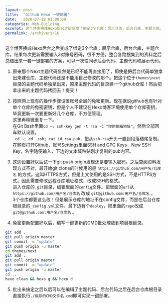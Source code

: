```yaml
---
layout: post
title:  "Github Hexo 一键部署"
date:   2020-07-18 01:00:00
categories: Web-Building
excerpt: 这个博客换成Hexo后台之后变成了绑定3个仓库：展示仓库，后台仓库，主题仓库。结果每次更新需要输入3个密码，很不方便。整合各路搜集到的资料之后总结出来一套一键部署的方案，可以一次性同步后台代码、主题代码和展示代码。
permalink: /archivers/16
---
```


这个博客换成Hexo后台之后变成了绑定3个仓库：展示仓库，后台仓库，主题仓库。结果每次更新需要输入3对账号密码，很不方便。整合各路搜集到的资料之后总结出来一套一键部署的方案，可以一次性同步后台代码、主题代码和展示代码。

1. 原来那个Next主题代码显然是已经不能再直接用了，即使是把后台代码单独拿出来建仓库，主题代码还是不能用自己修改的那个。把这个位于```themes\next```目录的主题代码单独拿出来，原来主题代码的目录建一个github仓库！然后把拿出来的主题代码拷回去！提交！

2. 按照网上现有的操作步骤设置账号全局的免密更新。现在据说github也有针对单个仓库的免密密钥，但是个人不建议在Hexo博客环境使用单个仓库密钥，毕竟更新一次要更新好几个仓库，不方便管理。<br>
这里再稍微重复一下。<br>
在Git Bash里面```cd ~; ssh-key gen -t rsa -C "你的邮箱地址"```，然后全部回车默认设置。<br>
``` cd ~; cd .ssh; cat id_rsa.pub```，把从```ssh-rsa```开头一直到段落结尾复制。<br>
在网页打开Github，账号Settings里面SSH and GPG Keys，New SSH Key，名字随便输入，下边的文本域粘贴刚才复制的pub内容。

3. 这边设置好以后试一下git push origin发现还是要输入密码。之后查阅资料发现方式不对，最开始git clone的时候用的是 ```https://github.com/用户名/仓库名``` 的方式。这叫HTTPS方式，但是上文使用的是SSH方式，不是HTTPS方式。因此需要修改远程仓库地址格式，改成SSH的格式。<br>
进入仓库的```.git```目录，编辑里面的```config```文件。把里面的```url```从 ```https://github.com/用户名/仓库名``` 改成 ```git@github.com:用户名/仓库名``` 。<br>
3个仓库都要这么改！但是展示仓库的地址不在config文件，而是在后台仓库根目录的```_config.yml```文件。最下边有个```deploy```，把里面的```repo```改成 ```git@github.com:用户名/仓库名``` 。

4. 免密更新配置好以后，编写一键更新的CMD批处理放到项目根目录。
```bash
git add .
git pull origin master
git commit -m "update"
git push origin -u master
cd themes/next
git add .
git pull origin master
git commit -m "update"
git push origin -u master
cd ..
hexo clean && hexo g && hexo d
```


5. 批出来搞定之后以后可以在编辑了主题代码、后台代码之后在后台仓库根目录直接执行```./保存的CMD文件名.cmd```即可实现一键部署。